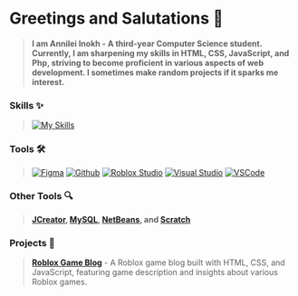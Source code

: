 # Greetings and Salutations 👋
> **I am Annilei Inokh - A third-year Computer Science student. Currently, I am sharpening my skills in HTML, CSS, JavaScript, and Php, striving to become proficient in various aspects of web development. I sometimes make random projects if it sparks me interest.**

### Skills ✨
> [![My Skills](https://skillicons.dev/icons?i=cs,css,html,js,lua,php,py&theme=dark)](https://skillicons.dev)

### Tools 🛠️
> [![Figma](https://skillicons.dev/icons?i=figma&theme=dark)](https://www.figma.com/)
[![Github](https://skillicons.dev/icons?i=github&theme=dark)](https://www.github.com/)
[![Roblox Studio](https://skillicons.dev/icons?i=robloxstudio&theme=dark)](https://create.roblox.com/)
[![Visual Studio](https://skillicons.dev/icons?i=visualstudio&theme=dark)](https://visualstudio.microsoft.com/)
[![VSCode](https://skillicons.dev/icons?i=vscode&theme=dark)](https://code.visualstudio.com/)

### Other Tools 🔍
> **[JCreator](https://jcreator.en.softonic.com/), [MySQL](https://www.mysql.com/), [NetBeans](https://netbeans.apache.org/front/main/index.html), and [Scratch](https://scratch.mit.edu/)**

### Projects 📂
> **[Roblox Game Blog](https://github.com/yourusername/roblox-game-blog)** - A Roblox game blog built with HTML, CSS, and JavaScript, featuring game description and insights about various Roblox games.
